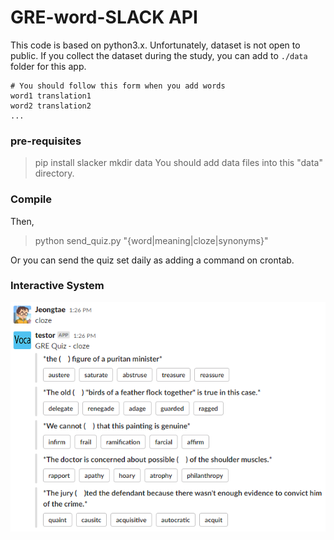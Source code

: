 # GRE-word-SLACK API
This code is based on python3.x. Unfortunately, dataset is not open to public. If you collect the dataset during the study, you can add to `./data` folder for this app.  
```
# You should follow this form when you add words  
word1 translation1  
word2 translation2  
...
```

### pre-requisites
> pip install slacker
> mkdir data
You should add data files into this "data" directory.

### Compile
Then, 
> python send_quiz.py "{word|meaning|cloze|synonyms}"

Or you can send the quiz set daily as adding a command on crontab.

### Interactive System
![Screenshot](/samples/gre_cloze.PNG)
